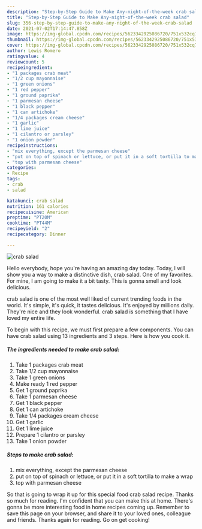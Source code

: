 ```yaml
---
description: "Step-by-Step Guide to Make Any-night-of-the-week crab salad"
title: "Step-by-Step Guide to Make Any-night-of-the-week crab salad"
slug: 356-step-by-step-guide-to-make-any-night-of-the-week-crab-salad
date: 2021-07-02T17:14:47.858Z
image: https://img-global.cpcdn.com/recipes/5623342925086720/751x532cq70/crab-salad-recipe-main-photo.jpg
thumbnail: https://img-global.cpcdn.com/recipes/5623342925086720/751x532cq70/crab-salad-recipe-main-photo.jpg
cover: https://img-global.cpcdn.com/recipes/5623342925086720/751x532cq70/crab-salad-recipe-main-photo.jpg
author: Lewis Romero
ratingvalue: 4
reviewcount: 5
recipeingredient:
- "1 packages crab meat"
- "1/2 cup mayonnaise"
- "1 green onions"
- "1 red pepper"
- "1 ground paprika"
- "1 parmesan cheese"
- "1 black pepper"
- "1 can artichoke"
- "1/4 packages cream cheese"
- "1 garlic"
- "1 lime juice"
- "1 cilantro or parsley"
- "1 onion powder"
recipeinstructions:
- "mix everything, except the parmesan cheese"
- "put on top of spinach or lettuce, or put it in a soft tortilla to make a wrap"
- "top with parmesan cheese"
categories:
- Recipe
tags:
- crab
- salad

katakunci: crab salad 
nutrition: 161 calories
recipecuisine: American
preptime: "PT20M"
cooktime: "PT44M"
recipeyield: "2"
recipecategory: Dinner

---
```



![crab salad](https://img-global.cpcdn.com/recipes/5623342925086720/751x532cq70/crab-salad-recipe-main-photo.jpg)

Hello everybody, hope you're having an amazing day today. Today, I will show you a way to make a distinctive dish, crab salad. One of my favorites. For mine, I am going to make it a bit tasty. This is gonna smell and look delicious.



crab salad is one of the most well liked of current trending foods in the world. It's simple, it's quick, it tastes delicious. It's enjoyed by millions daily. They're nice and they look wonderful. crab salad is something that I have loved my entire life.


To begin with this recipe, we must first prepare a few components. You can have crab salad using 13 ingredients and 3 steps. Here is how you cook it.

<!--inarticleads1-->

##### The ingredients needed to make crab salad:

1. Take 1 packages crab meat
1. Take 1/2 cup mayonnaise
1. Take 1 green onions
1. Make ready 1 red pepper
1. Get 1 ground paprika
1. Take 1 parmesan cheese
1. Get 1 black pepper
1. Get 1 can artichoke
1. Take 1/4 packages cream cheese
1. Get 1 garlic
1. Get 1 lime juice
1. Prepare 1 cilantro or parsley
1. Take 1 onion powder




<!--inarticleads2-->

##### Steps to make crab salad:

1. mix everything, except the parmesan cheese
1. put on top of spinach or lettuce, or put it in a soft tortilla to make a wrap
1. top with parmesan cheese




So that is going to wrap it up for this special food crab salad recipe. Thanks so much for reading. I'm confident that you can make this at home. There's gonna be more interesting food in home recipes coming up. Remember to save this page on your browser, and share it to your loved ones, colleague and friends. Thanks again for reading. Go on get cooking!
